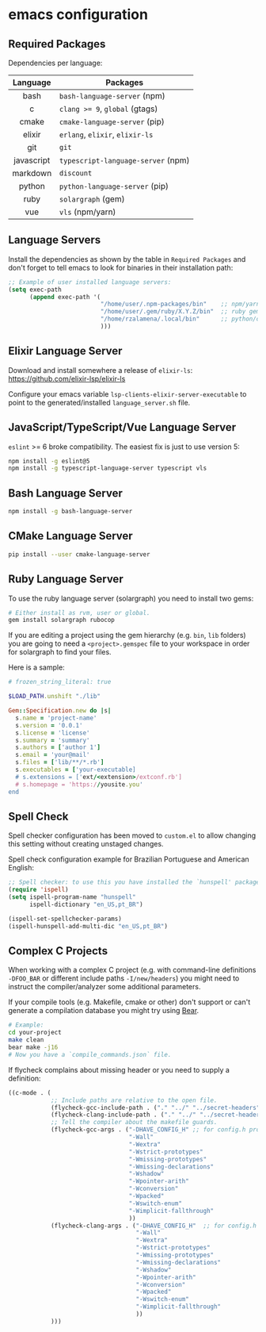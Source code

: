 emacs configuration
===================

Required Packages
-----------------

Dependencies per language:

| Language   | Packages                           |
|:----------:|------------------------------------|
| bash       | `bash-language-server` (npm)       |
| c          | `clang >= 9`, `global` (gtags)     |
| cmake      | `cmake-language-server` (pip)      |
| elixir     | `erlang`, `elixir`, `elixir-ls`    |
| git        | `git`                              |
| javascript | `typescript-language-server` (npm) |
| markdown   | `discount`                         |
| python     | `python-language-server` (pip)     |
| ruby       | `solargraph` (gem)                 |
| vue        | `vls` (npm/yarn)                   |


Language Servers
----------------

Install the dependencies as shown by the table in `Required Packages` and
don't forget to tell emacs to look for binaries in their installation path:

```el
;; Example of user installed language servers:
(setq exec-path
      (append exec-path '(
                          "/home/user/.npm-packages/bin"    ;; npm/yarn.
                          "/home/user/.gem/ruby/X.Y.Z/bin"  ;; ruby gem.
                          "/home/rzalamena/.local/bin"      ;; python/others.
                          )))
```


Elixir Language Server
----------------------

Download and install somewhere a release of `elixir-ls`:
https://github.com/elixir-lsp/elixir-ls

Configure your emacs variable `lsp-clients-elixir-server-executable` to
point to the generated/installed `language_server.sh` file.


JavaScript/TypeScript/Vue Language Server
-----------------------------------------

`eslint` >= 6 broke compatibility. The easiest fix is just to use version 5:

```sh
npm install -g eslint@5
npm install -g typescript-language-server typescript vls
```

Bash Language Server
--------------------

```sh
npm install -g bash-language-server
```


CMake Language Server
---------------------

```sh
pip install --user cmake-language-server
```


Ruby Language Server
--------------------

To use the ruby language server (solargraph) you need to install two gems:

```sh
# Either install as rvm, user or global.
gem install solargraph rubocop
```

If you are editing a project using the gem hierarchy (e.g. `bin`, `lib`
folders) you are going to need a `<project>.gemspec` file to your workspace
in order for solargraph to find your files.

Here is a sample:

```rb
# frozen_string_literal: true

$LOAD_PATH.unshift "./lib"

Gem::Specification.new do |s|
  s.name = 'project-name'
  s.version = '0.0.1'
  s.license = 'license'
  s.summary = 'summary'
  s.authors = ['author 1']
  s.email = 'your@mail'
  s.files = ['lib/**/*.rb']
  s.executables = ['your-executable]
  # s.extensions = ['ext/<extension>/extconf.rb']
  # s.homepage = 'https://yousite.you'
end
```


Spell Check
-----------

Spell checker configuration has been moved to `custom.el` to allow
changing this setting without creating unstaged changes.

Spell check configuration example for Brazilian Portuguese and American
English:

```el
;; Spell checker: to use this you have installed the `hunspell' package.
(require 'ispell)
(setq ispell-program-name "hunspell"
      ispell-dictionary "en_US,pt_BR")

(ispell-set-spellchecker-params)
(ispell-hunspell-add-multi-dic "en_US,pt_BR")
```


Complex C Projects
------------------

When working with a complex C project (e.g. with command-line definitions
`-DFOO_BAR` or different include paths `-I/new/headers`) you might need
to instruct the compiler/analyzer some additional parameters.

If your compile tools (e.g. Makefile, cmake or other) don't support or
can't generate a compilation database you might try using
[Bear](https://github.com/rizsotto/Bear).

```sh
# Example:
cd your-project
make clean
bear make -j16
# Now you have a `compile_commands.json` file.
```

If flycheck complains about missing header or you need to supply a definition:

```el
((c-mode . (
            ;; Include paths are relative to the open file.
            (flycheck-gcc-include-path . ("." "../" "../secret-headers"))
            (flycheck-clang-include-path . ("." "../" "../secret-headers"))
            ;; Tell the compiler about the makefile guards.
            (flycheck-gcc-args . ("-DHAVE_CONFIG_H" ;; for config.h projects.
                                  "-Wall"
                                  "-Wextra"
                                  "-Wstrict-prototypes"
                                  "-Wmissing-prototypes"
                                  "-Wmissing-declarations"
                                  "-Wshadow"
                                  "-Wpointer-arith"
                                  "-Wconversion"
                                  "-Wpacked"
                                  "-Wswitch-enum"
                                  "-Wimplicit-fallthrough"
                                  ))
            (flycheck-clang-args . ("-DHAVE_CONFIG_H"  ;; for config.h projects.
                                    "-Wall"
                                    "-Wextra"
                                    "-Wstrict-prototypes"
                                    "-Wmissing-prototypes"
                                    "-Wmissing-declarations"
                                    "-Wshadow"
                                    "-Wpointer-arith"
                                    "-Wconversion"
                                    "-Wpacked"
                                    "-Wswitch-enum"
                                    "-Wimplicit-fallthrough"
                                    ))
            )))

```

